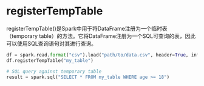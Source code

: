 # registerTempTable

registerTempTable()是Spark中用于将DataFrame注册为一个临时表（temporary table）的方法。它将DataFrame注册为一个SQL可查询的表，因此可以使用SQL查询语句对其进行查询。

```PYTHON
df = spark.read.format("csv").load("path/to/data.csv", header=True, inferSchema=True)
df.registerTempTable("my_table")

# SQL query against temporary table
result = spark.sql("SELECT * FROM my_table WHERE age >= 18")
```